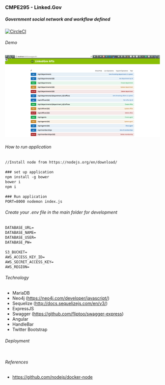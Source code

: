 ### CMPE295 - Linked.Gov

##### Government social network and workflow defined

[![CircleCI](https://circleci.com/gh/lelea2/CMPE295.svg?style=svg)](https://circleci.com/gh/lelea2/CMPE295)

###### Demo

![alt tag](https://github.com/lelea2/CMPE295/blob/master/demo/swagger.png)


###### How to run application

```
//Install node from https://nodejs.org/en/download/

### set up application
npm install -g bower
bower i
npm i

### Run application
PORT=8000 nodemon index.js

```


###### Create your .env file in the main folder for development

```
DATABASE_URL=
DATABASE_NAME=
DATABASE_USER=
DATABASE_PW=

S3_BUCKET=
AWS_ACCESS_KEY_ID=
AWS_SECRET_ACCESS_KEY=
AWS_REGION=
```

###### Technology

* MariaDB
* Neo4j (https://neo4j.com/developer/javascript/)
* Sequelize (http://docs.sequelizejs.com/en/v3/)
* ExpressJS
* Swagger (https://github.com/fliptoo/swagger-express)
* Angular
* HandleBar
* Twitter Bootstrap


###### Deployment

```

```

###### References

* https://github.com/nodejs/docker-node
